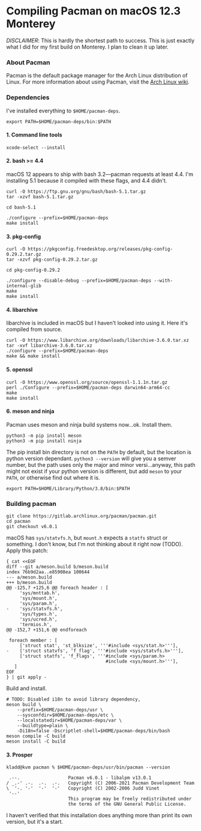 # Compiling Pacman on macOS 12.3 Monterey

*DISCLAIMER*: This is hardly the shortest path to success. This is just exactly what I did for my first build on Monterey. I plan to clean it up later.

### About Pacman

Pacman is the default package manager for the Arch Linux distribution of Linux.
For more information about using Pacman, visit the
[Arch Linux wiki](https://wiki.archlinux.org/index.php/pacman).

### Dependencies

I've installed everything to `$HOME/pacman-deps`.
```
export PATH=$HOME/pacman-deps/bin:$PATH
```

#### 1. Command line tools
```
xcode-select --install
```

#### 2. bash >= 4.4

macOS 12 appears to ship with bash 3.2—pacman requests at least 4.4. I'm installing 5.1 because it compiled with these flags, and 4.4 didn't.
```
curl -O https://ftp.gnu.org/gnu/bash/bash-5.1.tar.gz
tar -xzvf bash-5.1.tar.gz

cd bash-5.1

./configure --prefix=$HOME/pacman-deps
make install
```

#### 3. pkg-config
```
curl -O https://pkgconfig.freedesktop.org/releases/pkg-config-0.29.2.tar.gz
tar -xzvf pkg-config-0.29.2.tar.gz

cd pkg-config-0.29.2

./configure --disable-debug --prefix=$HOME/pacman-deps --with-internal-glib
make
make install
```


#### 4. libarchive

libarchive is included in macOS but I haven't looked into using it. Here it's compiled from source.

```
curl -O https://www.libarchive.org/downloads/libarchive-3.6.0.tar.xz
tar -xvf libarchive-3.6.0.tar.xz
./configure --prefix=$HOME/pacman-deps
make && make install
```

#### 5. openssl
```
curl -O https://www.openssl.org/source/openssl-1.1.1n.tar.gz
perl ./Configure --prefix=$HOME/pacman-deps darwin64-arm64-cc
make
make install
```

#### 6. meson and ninja

Pacman uses meson and ninja build systems now...ok. Install them.

```
python3 -m pip install meson
python3 -m pip install ninja
```

The pip install bin directory is not on the `PATH` by default, but the location is python version dependant. `python3 --version` will give you a semver number, but the path uses only the major and minor versi...anyway, this path might not exist if your python version is different, but add `meson` to your `PATH`, or otherwise find out where it is.

```
export PATH=$HOME/Library/Python/3.8/bin:$PATH
```

### Building pacman

```
git clone https://gitlab.archlinux.org/pacman/pacman.git
cd pacman
git checkout v6.0.1
```

macOS has `sys/statvfs.h`, but `mount.h` expects a `statfs` struct or something. I don't know, but I'm not thinking about it right now (TODO). Apply this patch:
```
{ cat <<EOF
diff --git a/meson.build b/meson.build
index 76b9d2aa..e85908ea 100644
--- a/meson.build
+++ b/meson.build
@@ -125,7 +125,6 @@ foreach header : [
     'sys/mnttab.h',
     'sys/mount.h',
     'sys/param.h',
-    'sys/statvfs.h',
     'sys/types.h',
     'sys/ucred.h',
     'termios.h',
@@ -152,7 +151,6 @@ endforeach

 foreach member : [
     ['struct stat', 'st_blksize', '''#include <sys/stat.h>'''],
-    ['struct statvfs', 'f_flag', '''#include <sys/statvfs.h>'''],
     ['struct statfs', 'f_flags', '''#include <sys/param.h>
                                     #include <sys/mount.h>'''],
   ]
EOF
} | git apply -
```

Build and install.
```
# TODO: Disabled i18n to avoid library dependency,
meson build \
	--prefix=$HOME/pacman-deps/usr \
	--sysconfdir=$HOME/pacman-deps/etc \
	--localstatedir=$HOME/pacman-deps/var \
	--buildtype=plain \
	-Di18n=false -Dscriptlet-shell=$HOME/pacman-deps/bin/bash
meson compile -C build
meson install -C build
```

#### 3. Prosper
```
kladd@kvm pacman % $HOME/pacman-deps/usr/bin/pacman --version

 .--.                  Pacman v6.0.1 - libalpm v13.0.1
/ _.-' .-.  .-.  .-.   Copyright (C) 2006-2021 Pacman Development Team
\  '-. '-'  '-'  '-'   Copyright (C) 2002-2006 Judd Vinet
 '--'
                       This program may be freely redistributed under
                       the terms of the GNU General Public License.
```

I haven't verified that this installation does anything more than print its own version, but it's a start.
